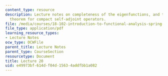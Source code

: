 ```yaml
---
content_type: resource
description: Lecture notes on completeness of the eigenfunctions, and the spectral
  theorem for compact self-adjoint operators.
file: /media/courses/18-102-introduction-to-functional-analysis-spring-2009/e49973bf614df04d15634addfbb1a082_MIT18_102s09_lec20.pdf
file_type: application/pdf
learning_resource_types:
- Lecture Notes
ocw_type: OCWFile
parent_title: Lecture Notes
parent_type: CourseSection
resourcetype: Document
title: Lecture 20
uid: e49973bf-614d-f04d-1563-4addfbb1a082
---
```

